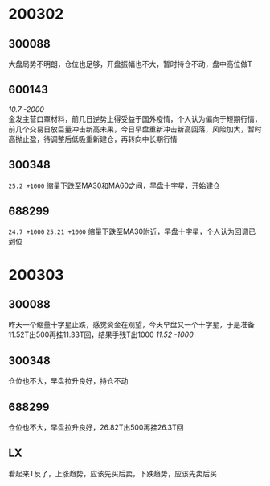 # 200302
## 300088
大盘局势不明朗，仓位也足够，开盘振幅也不大，暂时持仓不动，盘中高位做T
## 600143
*10.7 -2000*   
金发主营口罩材料，前几日逆势上得受益于国外疫情，个人认为偏向于短期行情，前几个交易日放巨量冲击新高未果，今日早盘重新冲击新高回落，风险加大，暂时高抛止盈，待调整后低吸重新建仓，再转向中长期行情
## 300348
`25.2 +1000`
缩量下跌至MA30和MA60之间，早盘十字星，开始建仓
## 688299
`24.7 +1000`
`25.21 +1000`
缩量下跌至MA30附近，早盘十字星，个人认为回调已到位

# 200303
## 300088
昨天一个缩量十字星止跌，感觉资金在观望，今天早盘又一个十字星，于是准备11.52T出500再挂11.33T回，结果手残T出1000
*11.52 -1000*  
## 300348
仓位也不大，早盘拉升良好，持仓不动
## 688299 
仓位也不大，早盘拉升良好，26.82T出500再挂26.3T回
## LX
看起来T反了，上涨趋势，应该先买后卖，下跌趋势，应该先卖后买
